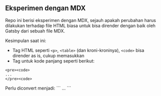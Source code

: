## Eksperimen dengan MDX

Repo ini berisi eksperimen dengan MDX, sejauh apakah perubahan harus dilakukan terhadap file HTML biasa untuk bisa dirender dengan baik oleh Gatsby dari sebuah file MDX.

Kesimpulan saat ini:

- Tag HTML seperti `<p>`, `<table>` (dan kroni-kroninya), `<code>` bisa dirender as is, cukup memasukkan
- Tag untuk kode panjang seperti berikut:

```
<pre><code>
...
</pre><code>
```

Perlu diconvert menjadi:
\`\`\`
...
\`\`\`
